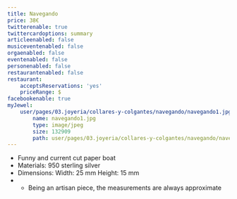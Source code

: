 ```yaml
---
title: Navegando
price: 38€
twitterenable: true
twittercardoptions: summary
articleenabled: false
musiceventenabled: false
orgaenabled: false
eventenabled: false
personenabled: false
restaurantenabled: false
restaurant:
    acceptsReservations: 'yes'
    priceRange: $
facebookenable: true
myJewel:
    user/pages/03.joyeria/collares-y-colgantes/navegando/navegando1.jpg:
        name: navegando1.jpg
        type: image/jpeg
        size: 132909
        path: user/pages/03.joyeria/collares-y-colgantes/navegando/navegando1.jpg
---
```


* Funny and current cut paper boat
* Materials: 950 sterling silver
* Dimensions: Width: 25 mm Height: 15 mm
* * Being an artisan piece, the measurements are always approximate